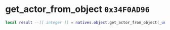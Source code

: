 # get_actor_from_object `0x34F0AD96`

```lua
local result --[[ integer ]] = natives.object.get_actor_from_object(_unk0 --[[ integer ]])
```